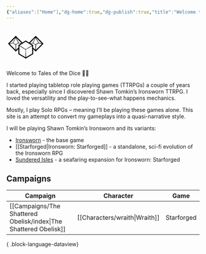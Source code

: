 ```yaml
---
{"aliases":["Home"],"dg-home":true,"dg-publish":true,"title":"Welcome to Tales of the Dice","permalink":"/home/","tags":["gardenEntry"],"dgPassFrontmatter":true,"noteIcon":""}
---
```


<svg xmlns="http://www.w3.org/2000/svg" viewBox="0 0 550 550" width="100">  <path d="M0 0h550v550H0V0Z" fill="#FDFDFD" style="fill:none"/>  <path d="M135.143 139.095c2.95 1.438 4.892 3.625 7.17 5.968l2.738 2.785c2.129 2.236 4.159 4.54 6.172 6.881 3.566 4.085 7.316 7.939 11.165 11.757l2.126 2.122c1.51 1.505 3.019 3.008 4.53 4.51 2.389 2.377 4.775 4.757 7.16 7.137a24028.39 24028.39 0 0 0 15.171 15.12 25205.51 25205.51 0 0 1 17.646 17.59c2.354 2.347 4.71 4.692 7.068 7.036l4.3 4.29 1.995 1.98 1.81 1.809 1.578 1.572C227 231 227 231 228 233c3.657-.566 6.226-1.507 9.344-3.484l2.498-1.568 2.658-1.698 2.77-1.733a1040.55 1040.55 0 0 0 14.57-9.306l2.844-1.821a389.601 389.601 0 0 0 5.386-3.514c5.994-3.822 5.994-3.822 10-4.052 4.13 1.658 7.67 3.906 11.368 6.364a3494.86 3494.86 0 0 0 5.03 3.242l2.692 1.74c5.064 3.262 10.161 6.465 15.278 9.643l2.995 1.905 2.813 1.739 2.49 1.562c2.178 1.155 2.178 1.155 4.374.806 2.088-.911 3.287-1.862 4.878-3.485l1.643-1.658 1.682-1.744 1.646-1.663c2.87-2.924 5.62-5.921 8.29-9.03 3.564-4.085 7.312-7.94 11.155-11.763l2.131-2.131c2.297-2.297 4.598-4.59 6.899-6.882l4.812-4.809c4.202-4.197 8.406-8.392 12.611-12.586 4.299-4.288 8.595-8.58 12.891-12.87C402.163 155.798 410.58 147.398 419 139c2.856 1.297 4.916 2.667 7.13 4.882l1.796 1.784 1.935 1.952 2.066 2.06c2.254 2.251 4.502 4.509 6.749 6.767l4.708 4.71c3.292 3.294 6.581 6.591 9.868 9.89a8487.67 8487.67 0 0 0 12.609 12.63c3.244 3.244 6.485 6.491 9.726 9.739l4.646 4.652c2.175 2.178 4.347 4.358 6.518 6.54l1.917 1.915a216.039 216.039 0 0 1 10.709 11.631c2.814 3.204 5.843 6.19 8.87 9.192l1.987 1.983a4968.85 4968.85 0 0 0 6.204 6.173l4.24 4.227c3.438 3.427 6.879 6.85 10.322 10.273-1.508 3.555-3.576 5.796-6.324 8.484l-2.62 2.586-2.743 2.68a2634.827 2634.827 0 0 0-5.325 5.234l-2.39 2.335a143.964 143.964 0 0 0-5.833 6.415c-3.391 3.888-6.937 7.567-10.599 11.198l-1.95 1.945a3647.823 3647.823 0 0 1-4.15 4.132 5054.588 5054.588 0 0 0-6.586 6.562c-5.446 5.433-10.897 10.86-16.349 16.287-4.617 4.597-9.231 9.196-13.843 13.798a6176.38 6176.38 0 0 1-6.46 6.428l-3.994 3.984-1.789 1.774c-3.676 3.676-7.145 7.486-10.538 11.426-1.736 1.995-3.555 3.881-5.444 5.732l-1.778 1.75L421 364c-3.23-1.42-5.382-3.136-7.863-5.633l-2.19-2.195-2.26-2.297-2.224-2.227c-4-4.032-7.815-8.16-11.514-12.47-2.145-2.397-4.387-4.663-6.669-6.928l-2.435-2.422L384 328l.076 2.66c.224 8.31.364 16.619.414 24.933.028 4.274.087 8.543.22 12.815.818 27.399.818 27.399-3.233 34.12-3.787 3.87-8.198 5.837-13.245 7.625-3.387 1.285-6.26 3.21-9.279 5.183a3817.62 3817.62 0 0 1-6.703 4.039c-2.441 1.474-4.88 2.95-7.32 4.426l-1.808 1.093c-5.27 3.189-10.514 6.419-15.747 9.669a6575.296 6575.296 0 0 1-23.875 14.75l-3.182 1.957c-2.052 1.262-4.107 2.52-6.166 3.772a229.34 229.34 0 0 0-6.648 4.288l-1.759 1.151a512.94 512.94 0 0 0-4.852 3.235C278 465 278 465 275.49 464.428L273 463l-2.805-1.581-3.07-1.876-1.688-1.027a2011.33 2011.33 0 0 1-5.437-3.328l-3.81-2.326a4271.473 4271.473 0 0 1-26.874-16.565 5124.557 5124.557 0 0 0-18.003-11.11l-3.255-2.002c-5.197-3.198-10.396-6.393-15.597-9.583l-7.271-4.464-3.49-2.14c-1.61-.986-3.22-1.975-4.829-2.963l-2.783-1.707C172 401 172 401 171 400c-.124-2.208-.178-4.42-.205-6.631l-.03-2.099c-.032-2.3-.057-4.6-.081-6.899l-.063-4.771c-.056-4.194-.105-8.388-.153-12.582-.05-4.276-.106-8.552-.161-12.829-.108-8.396-.21-16.792-.307-25.189l-1.315 1.329a7871.783 7871.783 0 0 1-13.529 13.625c-1.685 1.695-3.37 3.393-5.052 5.092a3259.761 3259.761 0 0 1-7.252 7.298l-2.29 2.32-2.122 2.123-1.87 1.884C135 364 135 364 133 364c-1.477-1.497-1.477-1.497-3.18-3.55-3.473-4.08-7.127-7.886-10.93-11.657l-2.037-2.034a3998.525 3998.525 0 0 0-4.343-4.324 5538.244 5538.244 0 0 1-6.888-6.864c-4.871-4.86-9.746-9.716-14.622-14.571-5.654-5.63-11.307-11.263-16.956-16.9-2.25-2.244-4.504-4.485-6.758-6.726l-4.177-4.167-1.874-1.858c-3.712-3.712-7.224-7.547-10.643-11.53-2.529-2.89-5.236-5.587-7.963-8.288l-1.719-1.714a3672.72 3672.72 0 0 0-5.347-5.317l-3.663-3.648A7590.336 7590.336 0 0 0 23 252c1.576-3.815 3.977-6.213 6.89-9.1l1.503-1.5c1.64-1.633 3.285-3.259 4.931-4.884a5371.444 5371.444 0 0 1 12.51-12.43c4.828-4.784 9.649-9.575 14.466-14.37 1.674-1.663 3.352-3.324 5.03-4.984 4.786-4.749 9.455-9.532 13.837-14.66 4.17-4.715 8.666-9.136 13.095-13.607l1.603-1.62a5587.08 5587.08 0 0 1 8.378-8.439c2.309-2.321 4.61-4.65 6.905-6.986a1595.2 1595.2 0 0 1 8.388-8.47 562.914 562.914 0 0 0 3.18-3.226c1.47-1.5 2.954-2.985 4.443-4.466l2.547-2.572C133 139 133 139 135.143 139.095Z" fill="#070707"/>  <path d="M279.203 223.367 282 225l3.172 1.82c1.196.763 2.389 1.531 3.578 2.305 1.424.907 2.848 1.814 4.273 2.719l2.386 1.52c4.96 3.133 9.966 6.192 14.966 9.261l6.727 4.137c4.04 2.484 8.083 4.965 12.126 7.445C352.68 268.59 352.68 268.59 364 276c-2.82 3.013-5.64 5.19-9.164 7.328-1.026.627-2.053 1.253-3.11 1.9l-3.351 2.022c-1.165.709-2.33 1.418-3.493 2.128a4812.35 4812.35 0 0 1-7.264 4.42c-5.619 3.415-11.21 6.874-16.805 10.327a4096.158 4096.158 0 0 1-28.43 17.36l-2.68 1.624-2.494 1.502c-1.91 1.201-3.678 2.482-5.475 3.842-3.508 1.985-4.879 1.497-8.734.547-2.472-1.237-2.472-1.237-4.922-2.816l-2.817-1.792-3.011-1.954a8197.456 8197.456 0 0 0-6.473-4.122l-1.683-1.076c-6.048-3.863-12.163-7.616-18.281-11.365-2.173-1.334-4.344-2.669-6.516-4.004l-3.186-1.957a5113.372 5113.372 0 0 1-21.948-13.578 539.49 539.49 0 0 0-5.905-3.59l-3.07-1.871-2.52-1.508L191 278v-3c2.237-1.695 2.237-1.695 5.387-3.555l1.71-1.023c1.857-1.109 3.724-2.203 5.59-3.297 1.294-.77 2.587-1.54 3.879-2.312 2.6-1.553 5.202-3.102 7.806-4.647 4.788-2.85 9.524-5.781 14.253-8.728a16050.33 16050.33 0 0 1 7.578-4.705c4.917-3.047 9.843-6.081 14.77-9.114l4.973-3.065c2.047-1.26 4.098-2.514 6.153-3.76a169.907 169.907 0 0 0 5.68-3.67c6.405-4.218 6.405-4.218 10.424-3.757Z" fill="#FBFBFB"/>  <path d="M368 284c.445 13.873.778 27.744.984 41.623.1 6.445.233 12.886.45 19.33.207 6.224.32 12.445.369 18.673.035 2.369.103 4.737.206 7.104.754 18.056.754 18.056-3.865 23.43-4.532 3.788-9.524 6.41-14.896 8.81-2.982 1.367-5.641 3.03-8.396 4.807a3580.52 3580.52 0 0 1-5.227 3.16A2391.302 2391.302 0 0 0 315.5 424.5a3936.254 3936.254 0 0 1-23.25 14.313l-3.053 1.87-2.806 1.712-2.5 1.526C282 445 282 445 281 445a1640.259 1640.259 0 0 1-1.45-41.755c-.146-6.47-.343-12.929-.662-19.393-2.074-43.12-2.074-43.12 4.776-51.81 6.052-6.17 13.775-9.187 21.867-11.804 5.267-1.88 9.666-4.822 14.281-7.925a763.29 763.29 0 0 1 5.02-3.118l2.526-1.565c5.84-3.603 11.707-7.162 17.574-10.721 4.125-2.504 8.247-5.01 12.338-7.57l1.853-1.156c1.551-.971 3.099-1.948 4.647-2.925C366 284 366 284 368 284ZM186 283a9471.19 9471.19 0 0 1 6.712 3.822l1.906 1.084a306.18 306.18 0 0 1 14.132 8.594c7.6 4.847 15.254 9.599 22.938 14.313a4566.034 4566.034 0 0 1 26.687 16.5l3.061 1.903a651442262.649 651442262.649 0 0 0 5.32 3.32L269 334l2.11 1.313C273 337 273 337 273.492 339.056l-.011 2.405.017 2.766-.044 3.028.002 3.193c-.003 3.49-.034 6.98-.065 10.47-.008 2.417-.014 4.834-.018 7.251a4203.04 4203.04 0 0 1-.098 19.102c-.041 6.495-.06 12.99-.08 19.485-.043 12.748-.11 25.496-.195 38.244-11.546-6.236-11.546-6.236-16.848-9.523l-3.042-1.88-3.173-1.972a8339.517 8339.517 0 0 1-10.424-6.45c-5.6-3.469-11.214-6.913-16.826-10.363a12117.778 12117.778 0 0 1-24.625-15.187l-2.655-1.641-2.434-1.507-2.117-1.31A216.18 216.18 0 0 1 186 392c-.37-1.948-.37-1.948-.36-4.379l-.013-2.787.032-3.067v-3.222c.001-3.528.025-7.056.048-10.584a5729.378 5729.378 0 0 1 .087-26.627c.03-6.562.044-13.124.06-19.686.032-12.882.082-25.765.146-38.648Z" fill="#FCFCFC"/>  <path d="m100.57 248.914 3.22 1.809 3.335 1.902c1.078.605 2.155 1.21 3.266 1.832 6.03 3.408 6.03 3.408 7.694 4.445 2.02 1.206 2.02 1.206 4.724 2.311 3.322 1.64 5.645 3.082 8.191 5.787 1.544 5.488 1.287 10.777 1.074 16.434a807.68 807.68 0 0 0-.047 4.812c-.042 4.206-.15 8.407-.272 12.611-.113 4.297-.163 8.594-.218 12.891-.118 8.42-.305 16.835-.537 25.252h-2c-1.296-1.317-1.296-1.317-2.86-3.23-4.604-5.41-9.63-10.372-14.667-15.372-1.76-1.748-3.518-3.499-5.275-5.25-3.73-3.72-7.464-7.434-11.198-11.148-4.333-4.309-8.664-8.62-12.99-12.935-1.72-1.712-3.441-3.421-5.163-5.13-4.97-4.948-9.874-9.907-14.402-15.27-3.157-3.637-6.701-6.92-10.166-10.259-1.462-1.433-2.875-2.916-4.279-4.406v-2a83449.217 83449.217 0 0 1 28.418-6.152l2.374-.515c1.448-.313 2.896-.623 4.344-.93 1.536-.332 3.063-.701 4.588-1.081 4.998-.707 8.57 1.179 12.846 3.592Z" fill="#F9F9F9"/>  <path d="M465.994 245.452 468 246c1.495.289 2.991.571 4.488.848 1.609.33 3.217.663 4.825 1l2.588.533c2.7.558 5.4 1.12 8.099 1.682l5.527 1.142c4.492.928 8.983 1.86 13.473 2.795v2c-1.477 1.252-2.958 2.502-4.492 3.684-1.776 1.434-1.776 1.434-3.508 4.316h-2l-.82 1.804c-1.171 2.18-2.33 3.594-4.071 5.334-.59.595-1.18 1.19-1.789 1.802l-1.957 1.94-2.065 2.07a2889.235 2889.235 0 0 1-6.77 6.753 7677.406 7677.406 0 0 1-14.53 14.506 8453.99 8453.99 0 0 0-12.639 12.618c-3.228 3.227-6.458 6.452-9.69 9.676a8335.803 8335.803 0 0 0-4.66 4.656 4638.442 4638.442 0 0 1-6.501 6.479l-1.964 1.964C425.114 338 425.114 338 424 338v-72l26-15c11.098-6.659 11.098-6.659 15.994-5.548Z" fill="#FBFBFB"/>  <path d="M134 170c2.649 3.285 4.524 6.75 6.441 10.504l.982 1.913a1930.77 1930.77 0 0 1 2.07 4.049c1.439 2.82 2.885 5.637 4.331 8.453l2.16 4.21a1657.225 1657.225 0 0 0 8.578 16.496l1.178 2.245a361.754 361.754 0 0 0 5.455 10.025l1.025 1.827a521.085 521.085 0 0 0 2.698 4.712C170 237 170 237 169.866 238.97c-1.235 2.894-2.9 3.564-5.643 5.052l-2.998 1.657-3.162 1.695c-2.031 1.11-4.061 2.223-6.09 3.336l-3.027 1.636c-3.673 2.061-7.193 4.331-10.694 6.671-2.952 1.287-4.21.987-7.252-.018a115.808 115.808 0 0 1-6.184-3.238l-1.751-.976a806.199 806.199 0 0 1-3.648-2.05 1005.91 1005.91 0 0 0-5.536-3.101c-5.427-3.039-10.738-6.136-15.881-9.635 1.297-4.178 2.878-7.95 4.906-11.824l1.74-3.338 1.854-3.525a3943.188 3943.188 0 0 1 5.729-10.938c1.528-2.912 3.05-5.826 4.568-8.742C122.35 190.987 128.12 180.47 134 170ZM419 171h2l.943 1.81a7325.768 7325.768 0 0 0 18.46 35.256 3973.79 3973.79 0 0 0 4.18 7.926c1.663 3.146 3.322 6.296 4.98 9.446l1.591 3 1.475 2.808 1.315 2.49c.977 2.094 1.59 4.007 2.056 6.264l-2.044 1.19c-3.111 1.81-6.221 3.623-9.331 5.435l-3.215 1.871-3.183 1.856-3.175 1.836a161.096 161.096 0 0 0-5.862 3.647l-2.604 1.688-2.256 1.521c-3.198 1.312-5.022.865-8.33-.044-2.757-1.32-2.757-1.32-5.555-2.984l-3.113-1.836-3.207-1.93-3.184-1.883A716.826 716.826 0 0 1 384 240c1.533-5.147 3.756-9.704 6.219-14.45l1.265-2.46c1.334-2.595 2.675-5.186 4.016-7.778l2.61-5.072a3744.773 3744.773 0 0 1 13.359-25.697l1.246-2.381c4.482-8.52 4.482-8.52 6.285-11.162Z" fill="#FAFAFA"/>  <path d="M182 246c1.685.332 3.371.656 5.059.973 1.793.361 3.586.724 5.379 1.09l2.794.564c2.257.456 4.512.914 6.768 1.373v2a93.032 93.032 0 0 1-6.02 3.879l-1.861 1.128a880.25 880.25 0 0 1-3.917 2.352c-2 1.195-3.993 2.4-5.985 3.608l-3.799 2.287-1.81 1.092c-2.524 1.504-4.809 2.72-7.608 3.654l.333 2.971c3.015 29.455 3.015 29.455-3.473 38.288-4.466 5.283-9.833 9.556-15.333 13.708-3.045 2.45-5.46 5.155-7.892 8.2C143 335 143 335 138 339v-73c37.831-21.618 37.831-21.618 44-20ZM387.563 249.457l1.802 1.043a752.39 752.39 0 0 1 5.635 3.313l3.773 2.197a1542.17 1542.17 0 0 1 6.973 4.083c3.403 1.994 6.83 3.95 10.254 5.907v72c-3.69-1.845-4.66-2.526-7.04-5.547-2.865-3.412-5.89-6.066-9.42-8.781-16.262-13.178-16.262-13.178-17.295-22.003-.244-4.755-.031-9.483.255-14.231 1.03-10.621 1.03-10.621-2.481-20.242-5.159-4.376-10.992-6.886-17.312-9.153-3.843-1.48-7.536-3.388-10.707-6.043v-2c3.516-.875 7.038-1.721 10.563-2.563l3.001-.748 2.94-.693 2.682-.65c6.378-.783 10.93.92 16.377 4.111Z" fill="#FBFBFB"/>  <path d="M427 167c6.183 5.114 11.836 10.69 17.5 16.367l3.014 3.011c2.096 2.095 4.19 4.19 6.283 6.289 2.662 2.668 5.33 5.331 7.998 7.994 2.073 2.07 4.143 4.14 6.213 6.213l2.947 2.945c5.027 5.017 9.927 10.075 14.554 15.465 2.014 2.318 4.153 4.49 6.33 6.654.836.83 1.67 1.662 2.53 2.519l2.568 2.543a4216.007 4216.007 0 0 0 9.063 9c-4.1 1.625-7.952.43-12.09-.477l-2.368-.506c-1.651-.357-3.301-.719-4.95-1.085a630.522 630.522 0 0 0-7.551-1.6c-1.606-.351-3.213-.704-4.818-1.059l-2.27-.461c-4.995-1.151-7.69-2.655-10.953-6.812-1.744-2.852-3.247-5.795-4.73-8.79l-1.32-2.599c-1.388-2.74-2.763-5.488-4.137-8.236-1.354-2.685-2.71-5.37-4.067-8.053-.9-1.781-1.8-3.563-2.698-5.345a1279.773 1279.773 0 0 0-9.536-18.5l-1.243-2.37c-1.615-3.059-3.241-6.061-5.051-9.012C427 169 427 169 427 167ZM140 165l2.064 2.066c3.299 3.299 6.606 6.59 9.914 9.88 6.925 6.892 13.844 13.79 20.761 20.69 4.182 4.17 8.365 8.34 12.553 12.505 4.056 4.034 8.107 8.074 12.155 12.116 1.544 1.54 3.09 3.078 4.636 4.615 2.157 2.142 4.308 4.29 6.457 6.441l1.949 1.927 1.767 1.775 1.542 1.537C215 240 215 240 216 243c-4.14 2.76-7.32 1.726-12 1l-2.994-.43c-3.263-.493-6.507-1.057-9.756-1.632l-3.363-.506c-7.776-1.418-7.776-1.418-10.511-3.915-1.364-2.102-2.356-4.227-3.376-6.517a1420.855 1420.855 0 0 0-3.418-6.457c-.938-1.816-1.869-3.635-2.798-5.455-1.324-2.59-2.656-5.177-3.988-7.764l-2.97-5.777c-2.383-4.63-4.781-9.25-7.201-13.86l-1.176-2.24c-3.128-5.922-6.398-11.76-9.76-17.552C140 167.211 140 167.211 140 165Z" fill="#F7F7F7"/>  <path d="M127 166c0 3.89-1.347 5.955-3.148 9.406l-.995 1.917c-1.071 2.062-2.151 4.12-3.232 6.177l-2.221 4.265c-1.808 3.47-3.623 6.937-5.442 10.402-.848 1.615-1.694 3.23-2.54 4.847l-1.36 2.595-1.252 2.398a292.911 292.911 0 0 1-2.397 4.445c-2.097 3.835-3.843 7.593-5.327 11.708-4.707 12.147-4.707 12.147-10.794 15.197-6.547 2.235-13.253 3.32-20.096 4.218-3.724.495-7.394 1.174-11.082 1.878-3.03.571-6.07 1.064-9.114 1.547 4.42-5.298 9.09-10.21 13.996-15.059l2.278-2.266c3.188-3.171 6.381-6.337 9.574-9.502 2.343-2.325 4.683-4.653 7.023-6.982l2.154-2.128a215.77 215.77 0 0 0 11.24-12.1c2.928-3.313 6.062-6.413 9.2-9.525l2.055-2.051c2.137-2.132 4.277-4.26 6.418-6.387l4.384-4.371C119.88 173.083 123.44 169.54 127 166ZM412 166l2 1c-6.043 11.6-12.088 23.198-18.195 34.764-2.337 4.43-4.653 8.87-6.953 13.318l-1.625 3.137a2283.751 2283.751 0 0 0-3.118 6.043l-1.445 2.789-1.267 2.458L380 232l-1.747 3.175c-2.811 3.525-4.604 3.997-8.96 4.977l-1.95.453c-1.357.309-2.716.607-4.078.893-2.067.437-4.123.913-6.181 1.395-6.364 1.426-11.566 2.336-18.084 1.107 0-3 0-3 1.174-4.499l1.642-1.575 1.819-1.776 1.928-1.838c3.621-3.49 7.186-6.957 10.433-10.804 4.48-5.15 9.316-9.933 14.159-14.738 1.683-1.67 3.363-3.344 5.043-5.019 3.556-3.545 7.116-7.086 10.677-10.626 4.15-4.126 8.298-8.254 12.441-12.385 1.656-1.65 3.315-3.296 4.974-4.943l3.026-3.015 2.675-2.66c2.047-1.957 2.047-1.957 3.009-4.122Z" fill="#F8F8F8"/>  <path d="M140 165c2.964 2.808 5.445 5.183 7 9h-3c-4-6.75-4-6.75-4-9Z" fill="#CCCCCC"/>  <path d="m412 166 2 1c-3.625 6.875-3.625 6.875-7 8 0-4.39 2.128-5.77 5-9Z" fill="#E0E0E0"/>  <path d="m427 167 7 6-4 1c-3-4.75-3-4.75-3-7Z" fill="#E8E8E8"/>  <path d="M127 166c0 3.56-.616 4.445-3 7-2.11.617-2.11.617-4 1l2.938-3.438 1.652-1.933A49.663 49.663 0 0 1 127 166Z" fill="#D4D4D4"/></svg>

Welcome to Tales of the Dice 👋🏾

I started playing tabletop role playing games (TTRPGs) a couple of years back, especially since I discovered Shawn Tomkin’s Ironsworn TTRPG. I loved the versatility and the play-to-see-what happens mechanics. 

Mostly, I play Solo RPGs – meaning I’ll be playing these games alone. This site is an attempt to convert my gameplays into a quasi-narrative style.

I will be playing Shawn Tomkin’s Ironsworn and its variants:
* [Ironsworn](https://tomkinpress.com/pages/ironsworn) - the base game
* [[Starforged\|Ironsworn: Starforged]] - a standalone, sci-fi evolution of the Ironsworn RPG
* [Sundered Isles](https://tomkinpress.com/pages/sundered-isles) - a seafaring expansion for Ironsworn: Starforged


## Campaigns

| Campaign                                                            | Character                        | Game       |
| ------------------------------------------------------------------- | -------------------------------- | ---------- |
| [[Campaigns/The Shattered Obelisk/index\|The Shattered Obelisk]] | [[Characters/wraith\|Wraith]] | Starforged |

{ .block-language-dataview}



